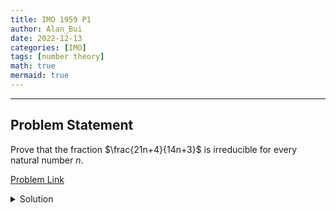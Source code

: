 ```yaml
---
title: IMO 1959 P1
author: Alan_Bui
date: 2022-12-13
categories: [IMO]
tags: [number theory]
math: true
mermaid: true
---
```


---
## Problem Statement

Prove that the fraction $\frac{21n+4}{14n+3}$ is irreducible for every natural number $n$.

[Problem Link](https://artofproblemsolving.com/wiki/index.php/1959_IMO_Problems/Problem_1)

<details>
<summary> Solution </summary>

$$n \in \mathbb{N}$$

$$\text {RTP: } gcd(21n + 4, 14n +3) = 1$$

$$\text {From Euclidean algorithm: } gcd(a, b) = \begin{cases} 

                                                 a, & \text{if } b = 0 \\

                                                 gcd(b, a\mod b), & \text{otherwise} \\
                                                 
                                                 \end{cases}$$
                                       
$$ = gcd(21n + 4, 14n + 3) = gcd(14n + 3, \; (21n + 4)\mod (14n + 3))$$

$$ = gcd(14n + 3, 7n + 1) = gcd(7n + 1, \; (14n + 3)\mod (7n + 1))$$

$$ = gcd(7n + 1, 1) = gcd(1, 0) = 1$$

</details>